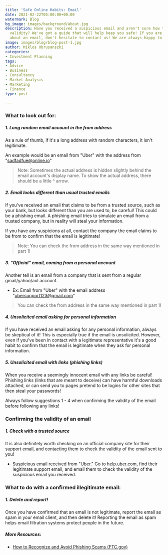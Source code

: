 ```yaml
---
title: 'Safe Online Habits: Email'
date: 2021-02-22T05:00:00+00:00
watermark: Blog
bg_image: images/background/about.jpg
description: Have you received a suspicious email and aren't sure how to confirm its
  validity? We've got a guide that will help keep you safe! If you are still uncertain
  about an email, don't hesitate to contact us! We are always happy to help.
image: images/blog/blog-post-1.jpg
author: Miklos Obrusanszki
categories:
- Investment Planning
tags:
- Advice
- Business
- Consultancy
- Market Analysis
- Marketing
- Finance
type: post

---
```

### What to look out for:

##### 1. Long random email account in the from address

As a rule of thumb, if it's a long address with random characters, it isn't legitimate.

An example would be an email from "Uber" with the address from "sadfadfue@online.io"

> Note: Sometimes the actual address is hidden slightly behind the email account's display name. To show the actual address, there should be a little ^ arrow.

##### 2. Email looks different than usual trusted emails

If you've received an email that claims to be from a trusted source, such as your bank, but looks different than you are used to, be careful! This could be a phishing email. A phishing email tries to simulate an email from a trusted company, but in reality will steal your information.

If you have any suspicions at all, contact the company the email claims to be from to confirm that the email is legitimate!

> Note: You can check the from address in the same way mentioned in part 1!

##### 3. "Official" email, coming from a personal account

Another tell is an email from a company that is sent from a regular gmail/yahoo/aol account.

* Ex: Email from "Uber" with the email address "ubersupport123@gmail.com"

> You can check the from address in the same way mentioned in part 1!

##### 4. Unsolicited email asking for personal information

If you have received an email asking for any personal information, always be skeptical of it! This is especially true if the email is unsolicited. However, even if you've been in contact with a legitimate representative it's a good habit to confirm that the email is legitimate when they ask for personal information.

##### 5. Unsolicited email with links (phishing links)

When you receive a seemingly innocent email with any links be careful! Phishing links (links that are meant to deceive) can have harmful downloads attached, or can send you to pages pretend to be logins for other sites that then steal your passwords!

Always follow suggestions 1 - 4 when confirming the validity of the email before following any links!

### Confirming the validity of an email

##### 1. Check with a trusted source

It is also definitely worth checking on an official company site for their support email, and contacting them to check the validity of the email sent to you!

* Suspicious email received from "Uber." Go to help.uber.com, find their legitimate support email, and email them to check the validity of the suspicious email you received.

### What to do with a confirmed illegitimate email:

##### 1. Delete and report!

Once you have confirmed that an email is not legitimate, report the email as spam in your email client, and then delete it! Reporting the email as spam helps email filtration systems protect people in the future.

##### More Resources:

* [How to Recognize and Avoid Phishing Scams (FTC.gov)](https://www.consumer.ftc.gov/articles/how-recognize-and-avoid-phishing-scams)